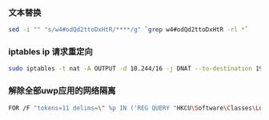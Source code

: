 ### 文本替换
```bash
sed -i "" "s/w4#odQd2ttoDxHtR/****/g" `grep w4#odQd2ttoDxHtR -rl *`
```

### iptables ip 请求重定向
```bash
sudo iptables -t nat -A OUTPUT -d 10.244/16 -j DNAT --to-destination 192.168.121.128
```

### 解除全部uwp应用的网络隔离
```bash
FOR /F "tokens=11 delims=\" %p IN ('REG QUERY "HKCU\Software\Classes\Local Settings\Software\Microsoft\Windows\CurrentVersion\AppContainer\Mappings"') DO CheckNetIsolation.exe LoopbackExempt -a -p=%p

```
